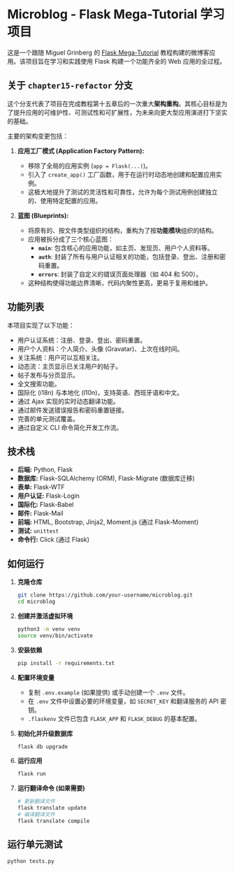 # Microblog - Flask Mega-Tutorial 学习项目

这是一个跟随 Miguel Grinberg 的 [Flask Mega-Tutorial](https://blog.miguelgrinberg.com/post/the-flask-mega-tutorial-part-i-hello-world) 教程构建的微博客应用。该项目旨在学习和实践使用 Flask 构建一个功能齐全的 Web 应用的全过程。

## 关于 `chapter15-refactor` 分支

这个分支代表了项目在完成教程第十五章后的一次重大**架构重构**。其核心目标是为了提升应用的可维护性、可测试性和可扩展性，为未来向更大型应用演进打下坚实的基础。

主要的架构变更包括：

1.  **应用工厂模式 (Application Factory Pattern):**
    *   移除了全局的应用实例 (`app = Flask(...)`)。
    *   引入了 `create_app()` 工厂函数，用于在运行时动态地创建和配置应用实例。
    *   这极大地提升了测试的灵活性和可靠性，允许为每个测试用例创建独立的、使用特定配置的应用。

2.  **蓝图 (Blueprints):**
    *   将原有的、按文件类型组织的结构，重构为了按**功能模块**组织的结构。
    *   应用被拆分成了三个核心蓝图：
        *   **`main`**: 包含核心的应用功能，如主页、发现页、用户个人资料等。
        *   **`auth`**: 封装了所有与用户认证相关的功能，包括登录、登出、注册和密码重置。
        *   **`errors`**: 封装了自定义的错误页面处理器（如 404 和 500）。
    *   这种结构使得功能边界清晰，代码内聚性更高，更易于复用和维护。

## 功能列表

本项目实现了以下功能：

*   用户认证系统：注册、登录、登出、密码重置。
*   用户个人资料：个人简介、头像 (Gravatar)、上次在线时间。
*   关注系统：用户可以互相关注。
*   动态流：主页显示已关注用户的帖子。
*   帖子发布与分页显示。
*   全文搜索功能。
*   国际化 (i18n) 与本地化 (l10n)，支持英语、西班牙语和中文。
*   通过 Ajax 实现的实时动态翻译功能。
*   通过邮件发送错误报告和密码重置链接。
*   完善的单元测试覆盖。
*   通过自定义 CLI 命令简化开发工作流。

## 技术栈

*   **后端:** Python, Flask
*   **数据库:** Flask-SQLAlchemy (ORM), Flask-Migrate (数据库迁移)
*   **表单:** Flask-WTF
*   **用户认证:** Flask-Login
*   **国际化:** Flask-Babel
*   **邮件:** Flask-Mail
*   **前端:** HTML, Bootstrap, Jinja2, Moment.js (通过 Flask-Moment)
*   **测试:** `unittest`
*   **命令行:** Click (通过 Flask)

## 如何运行

1.  **克隆仓库**
    ```bash
    git clone https://github.com/your-username/microblog.git
    cd microblog
    ```

2.  **创建并激活虚拟环境**
    ```bash
    python3 -m venv venv
    source venv/bin/activate
    ```

3.  **安装依赖**
    ```bash
    pip install -r requirements.txt
    ```

4.  **配置环境变量**
    *   复制 `.env.example` (如果提供) 或手动创建一个 `.env` 文件。
    *   在 `.env` 文件中设置必要的环境变量，如 `SECRET_KEY` 和翻译服务的 API 密钥。
    *   `.flaskenv` 文件已包含 `FLASK_APP` 和 `FLASK_DEBUG` 的基本配置。

5.  **初始化并升级数据库**
    ```bash
    flask db upgrade
    ```

6.  **运行应用**
    ```bash
    flask run
    ```

7.  **运行翻译命令 (如果需要)**
    ```bash
    # 更新翻译文件
    flask translate update
    # 编译翻译文件
    flask translate compile
    ```

## 运行单元测试
```bash
python tests.py
```
